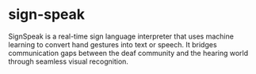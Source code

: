 # sign-speak
SignSpeak is a real-time sign language interpreter that uses machine learning to convert hand gestures into text or speech. It bridges communication gaps between the deaf community and the hearing world through seamless visual recognition.
